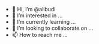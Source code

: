 - 👋 Hi, I’m @alibudi
- 👀 I’m interested in ...
- 🌱 I’m currently learning ...
- 💞️ I’m looking to collaborate on ...
- 📫 How to reach me ...

<!---
alibudi/alibudi is a ✨ special ✨ repository because its `README.md` (this file) appears on your GitHub profile.
You can click the Preview link to take a look at your changes.
--->
